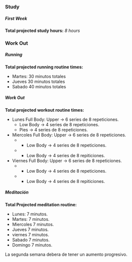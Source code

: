 ### Study
##### First Week
**Total projected study hours:** *8 hours*

### Work Out
##### Running 
**Total projected running routine times:** 
- Martes: 30 minutos totales
- Jueves 30 minutos totales 
- Sabado 40 minutos totales

##### Work Out
**Total projected workout routine times:**
- Lunes Full Body: Upper -> 6 series de 8 repeticiones.
	- Low Body -> 4 series de 8 repeticiones.
	- Pies -> 4 series de 8 repeticiones.
- Miercoles Full Body: Upper -> 6 series de 8 repeticiones.
	- - Low Body -> 4 series de 8 repeticiones.
	- - Low Body -> 4 series de 8 repiticiones.
-  Viernes Full Body: Upper -> 6 series de 8 repeticiones.
	- - Low Body -> 4 series de 8 repeticiones.
	- - Low Body -> 4 series de 8 repiticiones.

##### Meditación
**Total Projected meditation routine:**
- Lunes: 7 minutos.
- Martes: 7 minutos.
- Miercoles 7 minutos.
- Jueves 7 minutos.
- viernes 7 minutos.
- Sabado 7 minutos.
- Domingo 7 minutos.

La segunda semana debera de tener un aumento progresivo.
